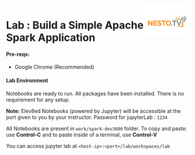 <img align="right" src="../logo-small.png">

# Lab : Build a Simple Apache Spark Application

#### Pre-reqs:
- Google Chrome (Recommended)

#### Lab Environment
Notebooks are ready to run. All packages have been installed. There is no requirement for any setup.



**Note:** Elev8ed Notebooks (powered by Jupyter) will be accessible at the port given to you by your instructor. Password for jupyterLab : `1234`

All Notebooks are present in `work/spark-dev3600` folder. To copy and paste: use **Control-C** and to paste inside of a terminal, use **Control-V**

You can access jupyter lab at `<host-ip>:<port>/lab/workspaces/lab`


<h4><span style="color:red;"></span></h4>

